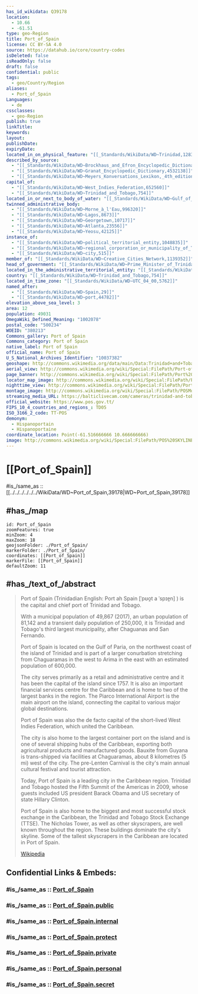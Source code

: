 ```yaml
---
has_id_wikidata: Q39178
location:
  - 10.66
  - -61.51
type: geo-Region
title: Port_of_Spain
license: CC BY-SA 4.0
source: https://datahub.io/core/country-codes
isDeleted: false
isReadOnly: false
draft: false
confidential: public
tags:
  - geo/Country/Region
aliases:
  - Port_of_Spain
Languages:
  - de
cssclasses:
  - geo-Region
publish: true
linkTitle:
keywords:
layout:
publishDate:
expiryDate:
located_in_on_physical_feature: "[[_Standards/WikiData/WD~Trinidad,128323]]"
described_by_source:
  - "[[_Standards/WikiData/WD~Brockhaus_and_Efron_Encyclopedic_Dictionary,602358]]"
  - "[[_Standards/WikiData/WD~Granat_Encyclopedic_Dictionary,4532138]]"
  - "[[_Standards/WikiData/WD~Meyers_Konversations_Lexikon,_4th_edition_(1885_1890),19219752]]"
capital_of:
  - "[[_Standards/WikiData/WD~West_Indies_Federation,652560]]"
  - "[[_Standards/WikiData/WD~Trinidad_and_Tobago,754]]"
located_in_or_next_to_body_of_water: "[[_Standards/WikiData/WD~Gulf_of_Paria,844799]]"
twinned_administrative_body:
  - "[[_Standards/WikiData/WD~Morne_à_l'Eau,996320]]"
  - "[[_Standards/WikiData/WD~Lagos,8673]]"
  - "[[_Standards/WikiData/WD~Georgetown,10717]]"
  - "[[_Standards/WikiData/WD~Atlanta,23556]]"
  - "[[_Standards/WikiData/WD~Yeosu,42125]]"
instance_of:
  - "[[_Standards/WikiData/WD~political_territorial_entity,1048835]]"
  - "[[_Standards/WikiData/WD~regional_corporation_or_municipality_of_Trinidad_and_Tobago,1996198]]"
  - "[[_Standards/WikiData/WD~city,515]]"
member_of: "[[_Standards/WikiData/WD~Creative_Cities_Network,1139352]]"
head_of_government: "[[_Standards/WikiData/WD~Prime_Minister_of_Trinidad_and_Tobago,30101326]]"
located_in_the_administrative_territorial_entity: "[[_Standards/WikiData/WD~Trinidad_and_Tobago,754]]"
country: "[[_Standards/WikiData/WD~Trinidad_and_Tobago,754]]"
located_in_time_zone: "[[_Standards/WikiData/WD~UTC_04_00,5762]]"
named_after:
  - "[[_Standards/WikiData/WD~Spain,29]]"
  - "[[_Standards/WikiData/WD~port,44782]]"
elevation_above_sea_level: 3
area: 12
population: 49031
OmegaWiki_Defined_Meaning: "1002078"
postal_code: "500234"
WOEID: "380213"
Commons_gallery: Port of Spain
Commons_category: Port of Spain
native_label: Port of Spain
official_name: Port of Spain
U_S_National_Archives_Identifier: "10037382"
geoshape: http://commons.wikimedia.org/data/main/Data:Trinidad+and+Tobago/Port+of+Spain.map
aerial_view: http://commons.wikimedia.org/wiki/Special:FilePath/Port-of-Spain%2C%20Trinidad%20and%20Tobago.JPG
page_banner: http://commons.wikimedia.org/wiki/Special:FilePath/Port%20of%20Spain%20banner.jpg
locator_map_image: http://commons.wikimedia.org/wiki/Special:FilePath/Port%20of%20Spain%20City%20Corporation%20in%20Trinidad%20and%20Tobago%20%28special%20marker%29.svg
nighttime_view: http://commons.wikimedia.org/wiki/Special:FilePath/Port%20of%20Spain%20Skyline%20at%20Night.JPG
montage_image: http://commons.wikimedia.org/wiki/Special:FilePath/POSMontage.png
streaming_media_URL: https://balticlivecam.com/cameras/trinidad-and-tobago/port-of-spain/port-of-spain-street-view/
official_website: https://www.pos.gov.tt/
FIPS_10_4_countries_and_regions_: TD05
ISO_3166_2_code: TT-POS
demonym:
  - Hispanoportain
  - Hispanoportaine
coordinate_location: Point(-61.516666666 10.666666666)
image: http://commons.wikimedia.org/wiki/Special:FilePath/POS%20SKYLINE%202024%20BEAUTIFUL%20EVAN-P%202024%2010-8.jpg
---
```


# [[Port_of_Spain]]

#is_/same_as :: [[../../../../../../WikiData/WD~Port_of_Spain,39178|WD~Port_of_Spain,39178]] 

## #has_/map 

```leaflet
id: Port_of_Spain
zoomFeatures: true 
minZoom: 4 
maxZoom: 18
geojsonFolder: ./Port_of_Spain/
markerFolder: ./Port_of_Spain/
coordinates: [[Port_of_Spain]] 
markerFile: [[Port_of_Spain]] 
defaultZoom: 11 
```

## #has_/text_of_/abstract 

> Port of Spain (Trinidadian English: Port ah Spain [ˈpʊo̯t a ˈspɪe̯n] ) 
> is the capital and chief port of Trinidad and Tobago. 
> 
> With a municipal population of 49,867 (2017), an urban population of 81,142 
> and a transient daily population of 250,000, it is Trinidad and Tobago's third largest municipality, 
> after Chaguanas and San Fernando. 
>
> Port of Spain is located on the Gulf of Paria, on the northwest coast of the island of Trinidad and is part of a larger conurbation stretching from Chaguaramas in the west to Arima in the east with an estimated population of 600,000.
>
> The city serves primarily as a retail and administrative centre and it has been the capital of the island since 1757. It is also an important financial services centre for the Caribbean and is home to two of the largest banks in the region. The Piarco International Airport is the main airport on the island, connecting the capital to various major global destinations.
>
> Port of Spain was also the de facto capital of the short-lived West Indies Federation, which united the Caribbean.
>
> The city is also home to the largest container port on the island and is one of several shipping hubs of the Caribbean, exporting both agricultural products and manufactured goods. Bauxite from Guyana is trans-shipped via facilities at Chaguaramas, about 8 kilometres (5 mi) west of the city. The pre-Lenten Carnival is the city's main annual cultural festival and tourist attraction.
>
> Today, Port of Spain is a leading city in the Caribbean region. Trinidad and Tobago hosted the Fifth Summit of the Americas in 2009, whose guests included US president Barack Obama and US secretary of state Hillary Clinton.
>
> Port of Spain is also home to the biggest and most successful stock exchange in the Caribbean, the Trinidad and Tobago Stock Exchange (TTSE). The Nicholas Tower, as well as other skyscrapers, are well known throughout the region. These buildings dominate the city's skyline. Some of the tallest skyscrapers in the Caribbean are located in Port of Spain.
>
> [Wikipedia](https://en.wikipedia.org/wiki/Port%20of%20Spain)

## Confidential Links & Embeds: 

### #is_/same_as :: [Port_of_Spain](/_Standards/Earth/Continent/America~Caribbean/Trinidad_and_Tobago~Islands/Regions~Trinidad-Tobago/Port_of_Spain.md) 

### #is_/same_as :: [Port_of_Spain.public](/_public/Earth/Continent/America~Caribbean/Trinidad_and_Tobago~Islands/Regions~Trinidad-Tobago/Port_of_Spain.public.md) 

### #is_/same_as :: [Port_of_Spain.internal](/_internal/Earth/Continent/America~Caribbean/Trinidad_and_Tobago~Islands/Regions~Trinidad-Tobago/Port_of_Spain.internal.md) 

### #is_/same_as :: [Port_of_Spain.protect](/_protect/Earth/Continent/America~Caribbean/Trinidad_and_Tobago~Islands/Regions~Trinidad-Tobago/Port_of_Spain.protect.md) 

### #is_/same_as :: [Port_of_Spain.private](/_private/Earth/Continent/America~Caribbean/Trinidad_and_Tobago~Islands/Regions~Trinidad-Tobago/Port_of_Spain.private.md) 

### #is_/same_as :: [Port_of_Spain.personal](/_personal/Earth/Continent/America~Caribbean/Trinidad_and_Tobago~Islands/Regions~Trinidad-Tobago/Port_of_Spain.personal.md) 

### #is_/same_as :: [Port_of_Spain.secret](/_secret/Earth/Continent/America~Caribbean/Trinidad_and_Tobago~Islands/Regions~Trinidad-Tobago/Port_of_Spain.secret.md)

